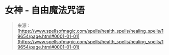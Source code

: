 <!--yml

category: 未分类

date: 2024-06-12 19:01:49

-->

# 女神 - 自由魔法咒语

> 来源：[https://www.spellsofmagic.com/spells/health_spells/healing_spells/19654/page.html#0001-01-01](https://www.spellsofmagic.com/spells/health_spells/healing_spells/19654/page.html#0001-01-01)

